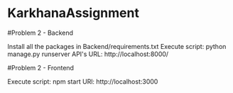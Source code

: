 # KarkhanaAssignment

#Problem 2 - Backend

Install all the packages in Backend/requirements.txt
Execute script: python manage.py runserver
API's URL: http://localhost:8000/

#Problem 2 - Frontend

Execute script: npm start
URl: http://localhost:3000
